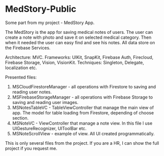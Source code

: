 # MedStory-Public
Some part from my project - MedStory App. 

The MedStory is the app for saving medical notes of users. The user can create a note with photo and save it on selected medical category. Then when it needed the user can easy find and see his notes. All data store on the Firebase Services.

Architecture: MVC.
Frameworks: UIKit, SnapKit, Firebase Auth, Firecloud, Firebase Storage, Vision, VisionKit.
Techniques: Singleton, Delegate, localization etc.

Presented files: 
1. MSCloudFirestoreManager - all operations with Firestore to saving and reading user notes.
2. MSFirebaseStorageManager - all operations with Firebase Storage to saving and reading user images.
3. MSNotesTableVC - TableViewController that manage the main view of app. The model for table loading from Firestore, depending of choose section.
4. MSNoteVC - ViewController that manage a note view. In this file I use UIGestureRecognizer, UIToolBar etc.
5. MSNoteScrollView - example of view. All UI created programmatically.

This is only several files from the project. If you are a HR, I can show the full project if you request me.
